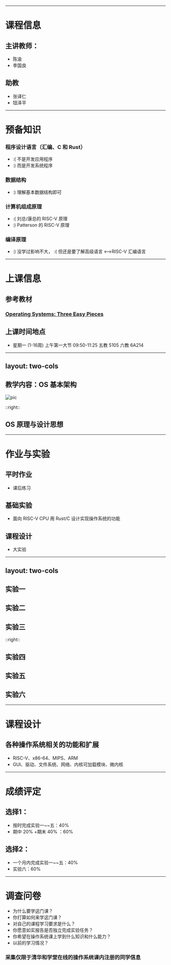 
---

# 课程信息

## 主讲教师：
  - 陈渝
  - 李国良

## 助教
  - 张译仁
  - 钮泽平

---

# 预备知识

### 程序设计语言（汇编、C 和 Rust）
 - :( 不是开发应用程序
 - :) 而是开发系统程序

### 数据结构
 - :) 理解基本数据结构即可

### 计算机组成原理
 - :( 刘总/康总的 RISC-V 原理
 - :) Patterson 的 RISC-V 原理

### 编译原理
 - :) 没学过影响不大， :( 但还是要了解高级语言 <–>RISC-V 汇编语言


---

# 上课信息

## 参考教材
### [Operating Systems: Three Easy Pieces](https://pages.cs.wisc.edu/~remzi/OSTEP/)

## 上课时间地点
- 星期一 (1-16周) 上午第一大节 09:50-11:25 五教 5105 六教 6A214


---
layout: two-cols
---


## 教学内容：OS 基本架构


![pic](https://gitee.com/chyyuu/os-lectures/raw/2022spring/14-lecs/lec1/figs/ucorearch.png "ucore-arch")

::right::

## OS 原理与设计思想

---

# 作业与实验

## 平时作业
  - 课后练习

## 基础实验
  - 面向 RISC-V CPU 用 Rust/C 设计实现操作系统的功能
 
## 课程设计  
  - 大实验

---
layout: two-cols
---

## 实验一
## 实验二
## 实验三

::right::

## 实验四
## 实验五
## 实验六

---

# 课程设计

## 各种操作系统相关的功能和扩展

- RISC-V、x86-64、MIPS、ARM
- GUI、驱动、文件系统、网络、内核可加载模块、微内核

--- 

# 成绩评定

## 选择1： 
  - 按时完成实验一~~五：40% 
  - 期中 20% +期末 40% ：60%

## 选择2： 
  - 一个月内完成实验一~~五：40% 
  - 实验六：60%

--- 

# 调查问卷

- 为什么要学这门课？ 
- 你打算如何来学这门课？
- 对自己的课程学习要求是什么？
- 你愿意如实报告是否独立完成实验任务？
- 你希望在操作系统课上学到什么知识和什么能力？
- 以前的学习情况？

### 采集仅限于清华和学堂在线的操作系统课内注册的同学信息 


